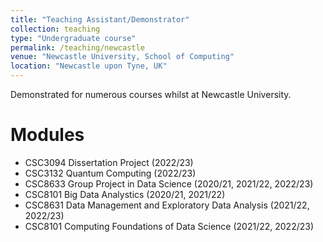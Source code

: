 ```yaml
---
title: "Teaching Assistant/Demonstrator"
collection: teaching
type: "Undergraduate course"
permalink: /teaching/newcastle
venue: "Newcastle University, School of Computing"
location: "Newcastle upon Tyne, UK"
---
```


Demonstrated for numerous courses whilst at Newcastle University.

# Modules

- CSC3094 Dissertation Project (2022/23)
- CSC3132 Quantum Computing (2022/23)
- CSC8633 Group Project in Data Science (2020/21, 2021/22, 2022/23)
- CSC8101 Big Data Analystics (2020/21, 2021/22)
- CSC8631 Data Management and Exploratory Data Analysis (2021/22, 2022/23)
- CSC8101 Computing Foundations of Data Science (2021/22, 2022/23)
